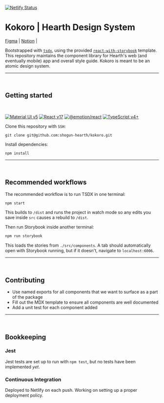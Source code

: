 [![Netlify Status](https://api.netlify.com/api/v1/badges/97b786c8-8342-4962-bd67-c95cd0ae7d9c/deploy-status)](https://app.netlify.com/sites/hearth-kokoro/deploys)

# Kokoro | Hearth Design System

[Figma](https://www.figma.com/file/M7Z0RpYEQszVSWhAFs2yAe/Design-System?node-id=38%3A2) | [Notion](https://www.notion.so/gethearth/Kokoro-Hearth-s-Design-System-f925086806a24898897786379cbc17dc) |

Bootstrapped with [`tsdx`](https://github.com/jaredpalmer/tsdx), using the provided [`react-with-storybook`](https://github.com/jaredpalmer/tsdx/blob/master/templates/react-with-storybook/README.md) template. This repository maintains the component library for Hearth's web (and eventually mobile) app and overall style guide. Kokoro is meant to be an atomic design system.

---

<br />

## Getting started

<br />

[![Material UI v5](https://img.shields.io/badge/Material%20UI-v5-blue?style=for-the-badge)]((https://mui.com/))
[![React v17](https://img.shields.io/badge/react-v17-brightgreen?style=for-the-badge)]((https://reactjs.org/))
[![@emotion/react](https://img.shields.io/badge/%40emotion%2Freact-v11-ff69b4?style=for-the-badge)]((https://emotion.sh/docs/introduction))
[![TypeScript v4+](https://img.shields.io/badge/TypeScript-v4%2B-dodgerblue?style=for-the-badge)](https://www.typescriptlang.org/)

Clone this repository with `SSH`:
```
git clone git@github.com:shogun-hearth/kokoro.git
```

Install dependencies:
```
npm install
```

---

<br />

## Recommended workflows

The recommended workflow is to run TSDX in one terminal:

```bash
npm start
```

This builds to `/dist` and runs the project in watch mode so any edits you save inside `src` causes a rebuild to `/dist`.

Then run Storybook inside another terminal:

```bash
npm run storybook
```

This loads the stories from `./src/components`. A tab should automatically open with Storybook running, but if it doesn't, navigate to `localhost:6006`.

---

<br />

## Contributing

- Use named exports for all components that we want to surface as a part of the package
- Fill out the MDX template to ensure all components are well documented
- Add a unit test for each component added

---

<br />

## Bookkeeping

### Jest

Jest tests are set up to run with `npm test`, but no tests have been implemented _yet_.

### Continuous Integration

Deployed to Netlify on each push. Working on setting up a proper deployment policy.

